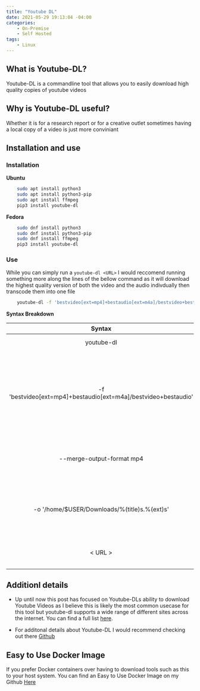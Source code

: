 ```yaml
---
title: "Youtube DL"
date: 2021-05-29 19:13:04 -04:00
categories:
    - On-Premise
    - Self Hosted
tags:
    - Linux
---
```


## What is Youtube-DL?
Youtube-DL is a commandline tool that allows you to easily download high quality copies of youtube videos

## Why is Youtube-DL useful?
Whether it is for a research report or for a creative outlet sometimes having a local copy of a video is just more conviniant

## Installation and use
### Installation
__Ubuntu__
```bash
    sudo apt install python3
    sudo apt install python3-pip
    sudo apt install ffmpeg
    pip3 install youtube-dl

```

__Fedora__
```bash
    sudo dnf install python3
    sudo dnf install python3-pip
    sudo dnf install ffmpeg
    pip3 install youtube-dl
```

### Use
While you can simply run a `youtube-dl <URL>` I would reccomend running something more along the lines of the bellow command as it will download the highest quality version of both the video and the audio indivdually then transcode them into one file
```bash
    youtube-dl -f 'bestvideo[ext=mp4]+bestaudio[ext=m4a]/bestvideo+bestaudio' --merge-output-format mp4 -o '/home/$USER/Downloads/%(title)s.%(ext)s' <URL>
```

__Syntax Breakdown__

|                             Syntax                             |                                           Explanation                                          |
|:--------------------------------------------------------------:|:----------------------------------------------------------------------------------------------:|
| youtube-dl                                                     | Root Command                                                                                   |
| -f 'bestvideo[ext=mp4]+bestaudio[ext=m4a]/bestvideo+bestaudio' | Tells YouTube-DL to download the best mp4 and m4a versions of the video and audio respectively |
| --merge-output-format mp4                                      | Tells YouTube-DL to Merge the Video and Audio Files                                            |
| -o '/home/$USER/Downloads/%(title)s.%(ext)s'                   | Tells YouTube-DL where to output the Merged Video File to                                      |
| < URL >                                                        | URL of YouTube video to Download                                                               |

## Additionl details
* Up until now this post has focused on Youtube-DLs ability to download Youtube Videos as I believe this is likely the most common usecase for this tool but youtube-dl supports a wide range of different sites across the internet. You can find a full list [here](http://ytdl-org.github.io/youtube-dl/supportedsites.html).

* For additonal details about Youtube-DL I would recommend checking out there [Github](https://github.com/ytdl-org/youtube-dl/blob/master/README.md#readme)

## Easy to Use Docker Image
If you prefer Docker containers over having to download tools such as this to your host system. You can find an Easy to Use Docker Image on my Github [Here](https://github.com/ryanvanmass/youtube-dl)
